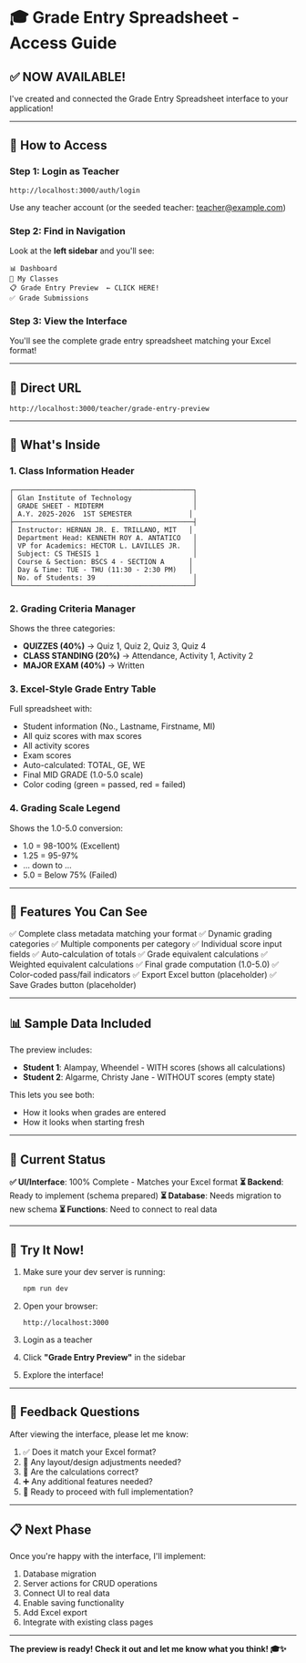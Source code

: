 # 🎓 Grade Entry Spreadsheet - Access Guide

## ✅ NOW AVAILABLE!

I've created and connected the Grade Entry Spreadsheet interface to your application!

---

## 📍 How to Access

### Step 1: Login as Teacher
```
http://localhost:3000/auth/login
```
Use any teacher account (or the seeded teacher: teacher@example.com)

### Step 2: Find in Navigation
Look at the **left sidebar** and you'll see:

```
📊 Dashboard
📖 My Classes
📋 Grade Entry Preview  ← CLICK HERE!
✅ Grade Submissions
```

### Step 3: View the Interface
You'll see the complete grade entry spreadsheet matching your Excel format!

---

## 🎯 Direct URL

```
http://localhost:3000/teacher/grade-entry-preview
```

---

## 👀 What's Inside

### 1. **Class Information Header**
```
┌────────────────────────────────────────────┐
│ Glan Institute of Technology               │
│ GRADE SHEET - MIDTERM                      │
│ A.Y. 2025-2026  1ST SEMESTER              │
├────────────────────────────────────────────┤
│ Instructor: HERNAN JR. E. TRILLANO, MIT   │
│ Department Head: KENNETH ROY A. ANTATICO   │
│ VP for Academics: HECTOR L. LAVILLES JR.   │
│ Subject: CS THESIS 1                       │
│ Course & Section: BSCS 4 - SECTION A      │
│ Day & Time: TUE - THU (11:30 - 2:30 PM)   │
│ No. of Students: 39                        │
└────────────────────────────────────────────┘
```

### 2. **Grading Criteria Manager**
Shows the three categories:
- **QUIZZES (40%)** → Quiz 1, Quiz 2, Quiz 3, Quiz 4
- **CLASS STANDING (20%)** → Attendance, Activity 1, Activity 2
- **MAJOR EXAM (40%)** → Written

### 3. **Excel-Style Grade Entry Table**
Full spreadsheet with:
- Student information (No., Lastname, Firstname, MI)
- All quiz scores with max scores
- All activity scores
- Exam scores
- Auto-calculated: TOTAL, GE, WE
- Final MID GRADE (1.0-5.0 scale)
- Color coding (green = passed, red = failed)

### 4. **Grading Scale Legend**
Shows the 1.0-5.0 conversion:
- 1.0 = 98-100% (Excellent)
- 1.25 = 95-97%
- ... down to ...
- 5.0 = Below 75% (Failed)

---

## 🎨 Features You Can See

✅ Complete class metadata matching your format
✅ Dynamic grading categories
✅ Multiple components per category
✅ Individual score input fields
✅ Auto-calculation of totals
✅ Grade equivalent calculations
✅ Weighted equivalent calculations
✅ Final grade computation (1.0-5.0)
✅ Color-coded pass/fail indicators
✅ Export Excel button (placeholder)
✅ Save Grades button (placeholder)

---

## 📊 Sample Data Included

The preview includes:
- **Student 1**: Alampay, Wheendel - WITH scores (shows all calculations)
- **Student 2**: Algarme, Christy Jane - WITHOUT scores (empty state)

This lets you see both:
- How it looks when grades are entered
- How it looks when starting fresh

---

## 🔄 Current Status

**✅ UI/Interface**: 100% Complete - Matches your Excel format
**⏳ Backend**: Ready to implement (schema prepared)
**⏳ Database**: Needs migration to new schema
**⏳ Functions**: Need to connect to real data

---

## 🚀 Try It Now!

1. Make sure your dev server is running:
   ```bash
   npm run dev
   ```

2. Open your browser:
   ```
   http://localhost:3000
   ```

3. Login as a teacher

4. Click **"Grade Entry Preview"** in the sidebar

5. Explore the interface!

---

## 💬 Feedback Questions

After viewing the interface, please let me know:

1. ✅ Does it match your Excel format?
2. 🎨 Any layout/design adjustments needed?
3. 📝 Are the calculations correct?
4. ➕ Any additional features needed?
5. 🚀 Ready to proceed with full implementation?

---

## 📋 Next Phase

Once you're happy with the interface, I'll implement:
1. Database migration
2. Server actions for CRUD operations
3. Connect UI to real data
4. Enable saving functionality
5. Add Excel export
6. Integrate with existing class pages

---

**The preview is ready! Check it out and let me know what you think! 🎓✨**

